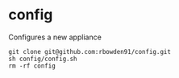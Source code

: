 config
======

Configures a new appliance

    git clone git@github.com:rbowden91/config.git
    sh config/config.sh
    rm -rf config
